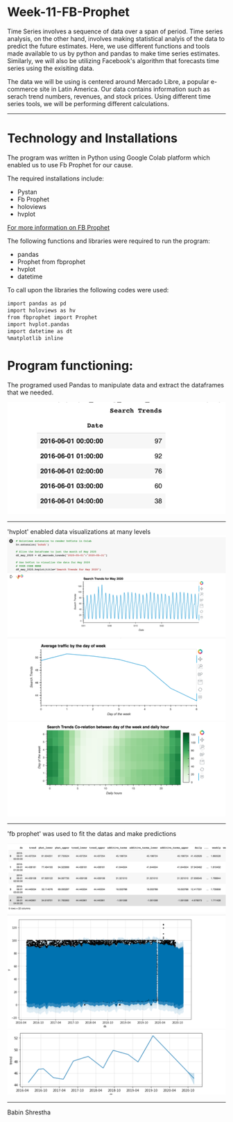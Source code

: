# Week-11-FB-Prophet
Time Series involves a sequence of data over a span of period. Time series analysis, on the other hand, involves making statistical analyis of the data to predict the future estimates. Here, we use different functions and tools made available to us by python and pandas to make time series estimates. Similarly, we will also be utilizing Facebook's algorithm that forecasts time series using the exisiting data.

The data we will be using is centered around Mercado Libre,  a popular e-commerce site in Latin America. Our data contains information such as serach trend numbers, revenues, and stock prices. Using different time series tools, we will be performing different calculations.

---

# Technology and Installations

The program was written in Python using Google Colab platform which enabled us to use Fb Prophet for our cause. 

The required installations include:
* Pystan 
* Fb Prophet
* holoviews
* hvplot

[For more information on FB Prophet](https://github.com/facebook/prophet)

The following functions and libraries were required to run the program: 
* pandas
* Prophet from fbprophet
* hvplot
* datetime


To call upon the libraries the following codes were used:

    import pandas as pd
    import holoviews as hv
    from fbprophet import Prophet
    import hvplot.pandas
    import datetime as dt
    %matplotlib inline
    
# Program functioning:
The programed used Pandas to manipulate data and extract the dataframes that we needed.

![dataframe](./images/df.png)

---
'hvplot' enabled data visualizations at many levels
![hvplot](./images/hvplot.png)
![trend_plot](./images/trend1.png)
![heatmap](./images/heatmap.png)

---
'fb prophet' was used to fit the datas and make predictions

![limits breakdown](./images/breakdown.png)
![fb prophet prediction](./images/fb_prophet_prediction.png)
![prediction_trend](./images/prediction_trend.png)


---
Babin Shrestha